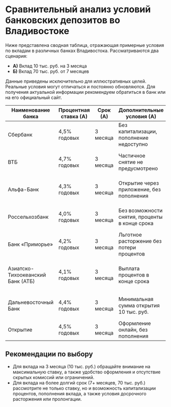 # Сравнительный анализ условий банковских депозитов во Владивостоке

Ниже представлена сводная таблица, отражающая примерные условия по вкладам в различных банках Владивостока. Рассматриваются два сценария:
- **А)** Вклад 10 тыс. руб. на 3 месяца
- **Б)** Вклад 70 тыс. руб. от 7 месяцев

Данные приведены исключительно для иллюстративных целей. Реальные условия могут отличаться и постоянно обновляются. Для получения актуальной информации рекомендуем обратиться в банк или на его официальный сайт.

| Наименование банка         | Процентная ставка (А) | Срок (А)         | Дополнительные условия (А)                     | Процентная ставка (Б) | Срок (Б)             | Дополнительные условия (Б)                            |
|----------------------------|-----------------------|------------------|------------------------------------------------|-----------------------|----------------------|-------------------------------------------------------|
| Сбербанк                   | 4,5% годовых         | 3 месяца         | Без капитализации, пополнение недоступно       | 5,5% годовых         | от 7 до 12 месяцев   | Возможность пополнения, капитализация процентов       |
| ВТБ                        | 4,7% годовых         | 3 месяца         | Частичное снятие не предусмотрено              | 5,8% годовых         | от 7 до 12 месяцев   | Онлайн-оформление, капитализация ежемесячно           |
| Альфа-Банк                 | 4,3% годовых         | 3 месяца         | Открытие через приложение, без пополнения       | 5,6% годовых         | от 7 до 12 месяцев   | Капитализация каждый месяц, пролонгация автоматически |
| Россельхозбанк             | 4,0% годовых         | 3 месяца         | Без возможности снятия, проценты в конце срока | 5,4% годовых         | от 7 месяцев         | Пролонгация, льготное расторжение с пониж. ставкой     |
| Банк «Приморье»            | 4,2% годовых         | 3 месяца         | Льготное расторжение без потери процентов      | 5,7% годовых         | от 7 месяцев         | Пополнение доступно, проценты ежеквартально           |
| Азиатско-Тихоокеанский Банк (АТБ) | 4,1% годовых | 3 месяца         | Выплата процентов в конце срока                | 5,5% годовых         | от 7 до 9 месяцев    | Частичное снятие без потери процентов не предусмотрено|
| Дальневосточный Банк       | 4,4% годовых         | 3 месяца         | Минимальная сумма открытия 10 тыс. руб.        | 5,6% годовых         | от 7 месяцев         | Возможна пролонгация, проценты ежемесячно             |
| Открытие                   | 4,5% годовых         | 3 месяца         | Оформление онлайн, без пополнения              | 5,5% годовых         | от 7 до 12 месяцев   | Пополнение и частичное снятие недоступны              |

## Рекомендации по выбору

- Для вклада на 3 месяца (10 тыс. руб.) обращайте внимание на максимальную ставку, а также удобство оформления и отсутствие скрытых комиссий или ограничений.
- Для вклада на более долгий срок (7+ месяцев, 70 тыс. руб.) рассмотрите не только ставку, но и возможность капитализации процентов, пополнения вклада, а также условия досрочного расторжения или пролонгации.
